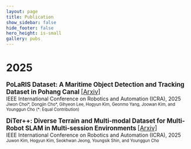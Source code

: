 ```yaml
---
layout: page
title: Publication
show_sidebar: false
hide_footer: false
hero_height: is-small
gallery: pubs
---
```


# 2025  
<span style="font-size:1.2em; font-weight:bold;">PoLaRIS Dataset: A Maritime Object Detection and Tracking Dataset in Pohang Canal</span> <a href="https://arxiv.org/abs/2412.06192" style="font-size:1.2em;">[Arxiv]</a>  
<span style="font-size:1.0em;">IEEE International Conference on Robotics and Automation (ICRA), 2025</span>  
<span style="font-size:0.8em;">Jiwon Choi\*, Dongjin Cho\*, Gihyeon Lee, Hogyun Kim, Geonmo Yang, Joowan Kim, and Younggun Cho (\*: Equal Contribution)</span>  

<span style="font-size:1.2em; font-weight:bold;">DiTer++: Diverse Terrain and Multi-modal Dataset for Multi-Robot SLAM in Multi-session Environments</span> <a href="https://arxiv.org/abs/2412.05839" style="font-size:1.2em;">[Arxiv]</a>  
<span style="font-size:1.0em;">IEEE International Conference on Robotics and Automation (ICRA), 2025</span>  
<span style="font-size:0.8em;">Juwon Kim, Hogyun Kim, Seokhwan Jeong, Youngsik Shin, and Younggun Cho</span>  
